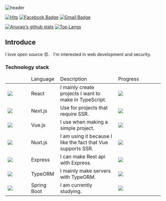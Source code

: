 ![header](https://capsule-render.vercel.app/api?type=wave&color=gradient&height=250&section=header&text=Hi%20there%20👋&fontSize=60&fontAlignY=35)

<!--[![Sh031224 StackOverflow](https://github-readme-stackoverflow.vercel.app/?userID=12651185)](https://stackoverflow.com/users/12651185/sh031224)-->
[![Hits](https://hits.seeyoufarm.com/api/count/incr/badge.svg?url=https%3A%2F%2Fgithub.com%2FSh031224)](https://hits.seeyoufarm.com)
[![Facebook Badge](https://img.shields.io/badge/-Facebook-1877f2?style=flat-square&logo=facebook&logoColor=white&link=hhttps://www.facebook.com/profile.php?id=100048700034135)](https://www.facebook.com/profile.php?id=100048700034135)
[![Gmail Badge](https://img.shields.io/badge/-Gmail-c14438?style=flat-square&logo=Gmail&logoColor=white&link=mailto:1cktmdgh2@gmail.com)](mailto:1cktmdgh2@gmail.com)

[![Anurag's github stats](https://github-readme-stats.vercel.app/api?username=Sh031224&count_private=true&show_icons=true&hide_border=true)](https://github.com/anuraghazra/github-readme-stats)
[![Top Langs](https://github-readme-stats.vercel.app/api/top-langs/?username=Sh031224&hide=html,c,css,c%2B%2B)](https://github.com/anuraghazra/github-readme-stats)

## Introduce

I love open source 😍. &nbsp; I'm interested in web development and security.

### Technology stack

<table>
  <thead>
    <tr>
      <td></td>
      <td>Language</td>
      <td>Description</td>
      <td>Progress</td>
  </thead>
  <tbody>
    <tr>
      <td width="60px">
        <img src="https://user-images.githubusercontent.com/51149996/93740096-c4dc1000-fc24-11ea-8e27-682dd7efcb56.png" />
      </td>
      <td>
        React
      </td>
      <td>
        I mainly create projects I want to make in TypeScript.
      </td>
      <td width="130px">
        <img src="https://progress-bar.dev/80" />
      </td>
    </tr>
    <tr>
      <td width="60px">
        <img src="https://user-images.githubusercontent.com/51149996/94295682-92237600-ff9c-11ea-80dd-e33f3874c166.png" />
      </td>
      <td>
        Next.js
      </td>
      <td>
        Use for projects that require SSR.
      </td>
      <td width="130px">
        <img src="https://progress-bar.dev/65" />
      </td>
    </tr>
    <tr>
      <td width="60px">
        <img src="https://user-images.githubusercontent.com/51149996/93740180-f5bc4500-fc24-11ea-87e1-b20d632c3e72.png" />
      </td>
      <td>
        Vue.js
      </td>
      <td>
        I use when making a simple project.
      </td>
      <td width="130px">
        <img src="https://progress-bar.dev/85" />
      </td>
    </tr>
    <tr>
      <td width="60px">
        <img src="https://nuxtjs.org/logos/nuxt.svg" />
      </td>
      <td>
        Nuxt.js
      </td>
      <td>
        I am using it because I like the fact that Vue supports SSR.
      </td>
      <td width="118px">
        <img src="https://progress-bar.dev/75" />
      </td>
    </tr>
    <tr>
      <td width="60px">
        <img src="https://user-images.githubusercontent.com/51149996/93740280-243a2000-fc25-11ea-9120-816e4819f1cb.png" />
      </td>
      <td>
        Express
      </td>
      <td>
        I can make Rest api with Express.
      </td>
      <td width="130px">
        <img src="https://progress-bar.dev/75" />
      </td>
    </tr>
    <tr>
      <td width="60px">
        <img src="https://user-images.githubusercontent.com/51149996/93405687-9e3a7400-f8c8-11ea-8ee0-abd96927cd86.png" />
      </td>
      <td>
        TypeORM
      </td>
      <td>
        I mainly make servers with TypeORM.
      </td>
      <td width="130px">
        <img src="https://progress-bar.dev/70" />
      </td>
    </tr>
    <tr>
      <td width="60px">
        <img src="https://user-images.githubusercontent.com/51149996/93739974-88a8af80-fc24-11ea-8b22-59067beccf1b.png" />
      </td>
      <td>
        Spring Boot
      </td>
      <td>
        I am currently studying.
      </td>
      <td width="130px">
        <img src="https://progress-bar.dev/15" />
      </td>
    </tr>
  </tbody>
</table>
